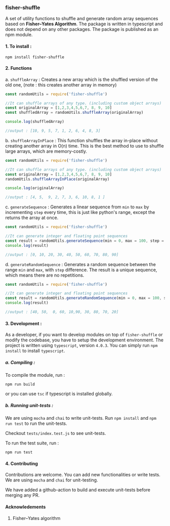 ### fisher-shuffle
A set of utility functions to shuffle and generate random array sequences based on **Fisher–Yates Algorithm**. The package is written in typescript and does not depend on any other packages. The package is published as an npm module.

#### 1. To install :
```
npm install fisher-shuffle
```

#### 2. Functions 
a. `shuffleArray` :
Creates a new array which is the shuffled version of the old one, (note : this creates another array in memory)

```javascript
const randomUtils = require('fisher-shuffle')

//It can shuffle arrays of any type. (including custom object arrays)
const originalArray = [1,2,3,4,5,6,7, 8, 9, 10]
const shuffledArray = randomUtils.shuffleArray(originalArray)

console.log(shuffledArray)

//output : [10, 9, 5, 7, 1, 2, 6, 4, 8, 3]
```

b. `shuffleArrayInPlace` :
This function shuffles the array in-place without creating another array in O(n) time. This is the best method to use to shuffle large arrays, which are memory-costly.

```javascript
const randomUtils = require('fisher-shuffle')

//It can shuffle arrays of any type. (including custom object arrays)
const originalArray = [1,2,3,4,5,6,7, 8, 9, 10]
randomUtils.shuffleArrayInPlace(originalArray)

console.log(originalArray)

//output : [4, 5,  9, 2, 7, 3, 6, 10, 8, 1 ]
```

c. `generateSequence` :
Generates a linear sequence from `min` to `max` by incrementing `step` every time, this is just like python's range, except the returns the array at once.

```javascript
const randomUtils = require('fisher-shuffle')

//It can generate integer and floating point sequences
const result = randomUtils.generateSequence(min = 0, max = 100, step = 10)
console.log(result)

//output : [0, 10, 20, 30, 40, 50, 60, 70, 80, 90]
```

d. `generateRandomSequence` :
Generates a random sequence between the range `min` and `max`, with `step` difference. The result is a unique sequence, which means there are no repetitions.

```javascript
const randomUtils = require('fisher-shuffle')

//It can generate integer and floating point sequences
const result = randomUtils.generateRandomSequence(min = 0, max = 100, step = 10)
console.log(result)

//output : [40, 50,  0, 60, 10,90, 30, 80, 70, 20]
```

#### 3. Development :
As a developer, if you want to develop modules on top of `fisher-shuffle` or modify the codebase, you have to setup the development environment. The project is written using `typescript`, version `4.0.3`. You can simply run `npm install` to install `typescript`.

##### a. Compiling :
To compile the module, run :
```
npm run build
```
or you can use `tsc` if typescript is installed globally.

##### b. Running unit-tests :
We are using `mocha` and `chai` to write unit-tests. Run `npm install` and `npm run test` to run the unit-tests.

Checkout `tests/index.test.js` to see unit-tests.

To run the test suite, run :
```
npm run test
```

#### 4. Contributing
Contributions are welcome. You can add new functionalities or write tests. We are using `mocha` and `chai` for unit-testing.

We have added a github-action to build and execute unit-tests before merging any PR.


#### Acknowledements 
1. Fisher–Yates algorithm
